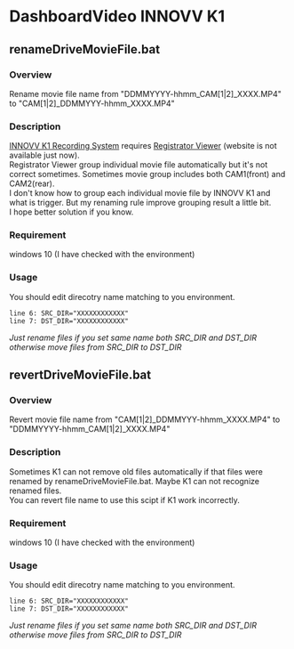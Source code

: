 # DashboardVideo INNOVV K1

## renameDriveMovieFile.bat
### Overview
 Rename movie file name from "DDMMYYYY-hhmm_CAM[1|2]_XXXX.MP4" to "CAM[1|2]_DDMMYYY-hhmm_XXXX.MP4"
### Description
 [INNOVV K1 Recording System](http://www.innovv.com/the-k) requires [Registrator Viewer](http://www.registratorviewer.com/) (website is not available just now).  
 Registrator Viewer group individual movie file automatically but it's not correct sometimes.
Sometimes movie group includes both CAM1(front) and CAM2(rear).   
I don't know how to group each individual movie file by INNOVV K1 and what is trigger.
But my renaming rule improve grouping result a little bit.  
I hope better solution if you know.  

### Requirement
 windows 10 (I have checked with the environment)  
 
### Usage
 You should edit direcotry name matching to you environment.  
```
line 6: SRC_DIR="XXXXXXXXXXXX"  
line 7: DST_DIR="XXXXXXXXXXXX"
```

 *Just rename files if you set same name both SRC_DIR and DST_DIR otherwise move files from SRC_DIR to DST_DIR*  
 
## revertDriveMovieFile.bat
### Overview
 Revert movie file name from "CAM[1|2]_DDMMYYY-hhmm_XXXX.MP4" to "DDMMYYYY-hhmm_CAM[1|2]_XXXX.MP4"
### Description
 Sometimes K1 can not remove old files automatically if that files were renamed by renameDriveMovieFile.bat. Maybe K1 can not recognize renamed files.  
 You can revert file name to use this scipt if K1 work incorrectly.  

### Requirement
 windows 10 (I have checked with the environment)  
 
### Usage
 You should edit direcotry name matching to you environment.  
```
line 6: SRC_DIR="XXXXXXXXXXXX"  
line 7: DST_DIR="XXXXXXXXXXXX"
```

 *Just rename files if you set same name both SRC_DIR and DST_DIR otherwise move files from SRC_DIR to DST_DIR*  
 
